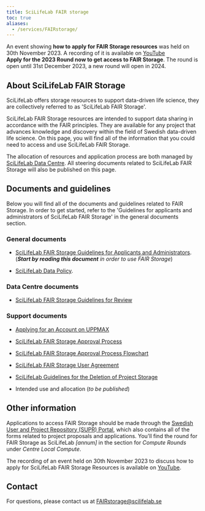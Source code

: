 ```yaml
---
title: SciLifeLab FAIR storage
toc: true
aliases:
  - /services/FAIRstorage/
---
```


<div class="bg-light-gray border rounded py-2 px-4 my-3 fst-italic">
An event showing <b>how to apply for FAIR Storage resources</b> was held on 30th November 2023. A recording of it is available on <a href="https://youtu.be/Oh0-9i3tvag">YouTube</a>
</div>

<div class="bg-light-gray border rounded py-2 px-4 my-3 fst-italic">
<b>Apply for the 2023 Round now to get access to FAIR Storage</b>. The round is open until 31st December 2023, a new round will open in 2024.
</div>

## About SciLifeLab FAIR Storage

SciLifeLab offers storage resources to support data-driven life science, they are collectively referred to as 'SciLifeLab FAIR Storage'.

SciLifeLab FAIR Storage resources are intended to support data sharing in accordance with the FAIR principles. They are available for any project that advances knowledge and discovery within the field of Swedish data-driven life science. On this page, you will find all of the information that you could need to access and use SciLifeLab FAIR Storage.

The allocation of resources and application process are both managed by [SciLifeLab Data Centre](https://www.scilifelab.se/data/). All steering documents related to SciLifeLab FAIR Storage will also be published on this page.

## Documents and guidelines

Below you will find all of the documents and guidelines related to FAIR Storage. In order to get started, refer to the 'Guidelines for applicants and administrators of SciLifeLab FAIR Storage' in the general documents section.

### General documents

- [SciLifeLab FAIR Storage Guidelines for Applicants and Administrators](/fair_storage/fair_storage_guidelines_applicants_administrators.pdf).<br>(_**Start by reading this document** in order to use FAIR Storage_)

- [SciLifeLab Data Policy](https://www.scilifelab.se/wp-content/uploads/2022/06/SciLifeLab-data-policy.pdf).

### Data Centre documents

- [SciLifeLab FAIR Storage Guidelines for Review](/fair_storage/scilifelab_fairstorage_review_guidelines.pdf)

### Support documents

- [Applying for an Account on UPPMAX](/fair_storage/Applying_for_an_account_on_Uppmax.pdf)

- [SciLifeLab FAIR Storage Approval Process](/fair_storage/SciLifeLab_FAIR_Storage_approval_process.pdf)

- [SciLifeLab FAIR Storage Approval Process Flowchart](/fair_storage/Approval_process_flowchart.pdf)

- [SciLifeLab FAIR Storage User Agreement](/fair_storage/scilifelab_fairstorage_user_agreement.pdf)

- [SciLifeLab Guidelines for the Deletion of Project Storage](/fair_storage/SciLifeLab_Guidelines_for_Deletion_of_Project_Storage.pdf)

- Intended use and allocation (_to be published_)

## Other information

Applications to access FAIR Storage should be made through the [Swedish User and Project Repository (SUPR) Portal](https://supr.naiss.se/), which also contains all of the forms related to project proposals and applications. You'll find the round for FAIR Storage as SciLifeLab _[annum]_ in the section for _Compute Rounds_ under _Centre Local Compute_.

The recording of an event held on 30th November 2023 to discuss how to apply for SciLifeLab FAIR Storage Resources is available on [YouTube](https://youtu.be/Oh0-9i3tvag).

## Contact

For questions, please contact us at [FAIRstorage@scilifelab.se](mailto:FAIRstorage@scilifelab.se)
